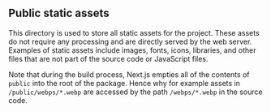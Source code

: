 ## Public static assets

This directory is used to store all static assets for the project. These assets do not require any processing and are directly served by the web server. Examples of static assets include images, fonts, icons, libraries, and other files that are not part of the source code or JavaScript files.

Note that during the build process, Next.js empties all of the contents of `public` into the root of the package. Hence why for example assets in `/public/webps/*.webp` are accessed by the path `/webps/*.webp` in the source code.
